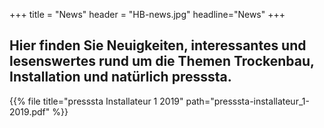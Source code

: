 +++
title = "News"
header = "HB-news.jpg"
headline="News"
+++

## Hier finden Sie Neuigkeiten, interessantes und lesenswertes rund um die Themen Trockenbau, Installation und natürlich **presssta**.


{{% file title="presssta Installateur 1 2019" path="presssta-installateur_1-2019.pdf" %}}


